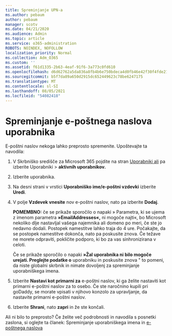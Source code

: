 ```yaml
---
title: Spreminjanje UPN-a
ms.author: pebaum
author: pebaum
manager: scotv
ms.date: 04/21/2020
ms.audience: Admin
ms.topic: article
ms.service: o365-administration
ROBOTS: NOINDEX, NOFOLLOW
localization_priority: Normal
ms.collection: Adm_O365
ms.custom: ''
ms.assetid: f61d1335-2b63-4eaf-91f6-3a773c0fd610
ms.openlocfilehash: d6d62762a5da836a8fb4b6e750bdeca4d0fb46e42f30f4fde2183550e5d2210f
ms.sourcegitcommit: b5f7da89a650d2915dc652449623c78be6247175
ms.translationtype: MT
ms.contentlocale: sl-SI
ms.lasthandoff: 08/05/2021
ms.locfileid: "54082418"
---
```

# <a name="change-a-users-email-address"></a>Spreminjanje e-poštnega naslova uporabnika

E-poštni naslov nekoga lahko preprosto spremenite. Upoštevajte ta navodila:
  
1. V Skrbniško središče za Microsoft 365 pojdite na stran [Uporabniki ali](https://go.microsoft.com/fwlink/p/?linkid=834822) pa izberite Uporabniki  \> **aktivnih uporabnikov.**
    
2. Izberite uporabnika.
    
3. Na desni strani v vrstici **Uporabniško ime/e-poštni vzdevki** izberite **Uredi**.
    
4. V polje **Vzdevek vnesite** nov e-poštni naslov, nato pa izberite **Dodaj**.
    
    **POMEMBNO:** če se prikaže sporočilo o napaki » Parametra, ki se ujema z imenom parametra **»EmailAddresses«,** ni mogoče najti«, bo Microsoft nekoliko dlje nastavljal vašega najemnika ali domeno po meri, če ste jo nedavno dodali. Postopek namestitve lahko traja do 4 ure. Počakajte, da se postopek namestitve dokonča, nato pa poskusite znova. Če težave ne morete odpraviti, pokličite podporo, ki bo za vas sinhronizirana v celoti.
    
    Če se prikaže sporočilo o napaki **»Žal uporabnika ni bilo mogoče urejati. Preglejte podatke o** uporabniku in poskusite znova " to pomeni, da niste globalni skrbnik in nimate dovoljenj za spreminjanje uporabniškega imena.
    
5. Izberite **Nastavi kot primarni za** e-poštni naslov, ki ga želite nastaviti kot primarni e-poštni naslov za to osebo. Če ste naročnino kupili pri goDaddy, se morate vpisati v njihovo konzolo za upravljanje, da nastavite primarni e-poštni naslov. 
    
6. Izberite **Shrani**, nato **zapri** in že ste končali.
    
Ali ni bilo to preprosto? Če želite več podrobnosti in navodila s posnetki zaslona, si oglejte ta članek: Spreminjanje uporabniškega imena in [e-poštnega naslova](https://docs.microsoft.com/microsoft-365/admin/add-users/change-a-user-name-and-email-address)
  

